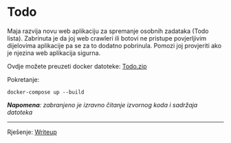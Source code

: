 # Todo
Maja razvija novu web aplikaciju za spremanje osobnih zadataka (Todo lista). 
Zabrinuta je da joj web crawleri ili botovi ne pristupe povjerljivim dijelovima aplikacije pa se za to dodatno pobrinula.
Pomozi joj provjeriti ako je njezina web aplikacija sigurna.

Ovdje možete preuzeti docker datoteke: [Todo.zip](https://github.com/fnovak22/ctf-zavrsni/raw/refs/heads/main/Zadaci/Web%20eksploatacija/Todo/Datoteke/Todo.zip)

Pokretanje:
```
docker-compose up --build
```

_**Napomena**: zabranjeno je izravno čitanje izvornog koda i sadržaja datoteka_

---

Rješenje: [Writeup](https://github.com/fnovak22/ctf-zavrsni/tree/main/Zadaci/Web%20eksploatacija/Todo/Writeup)
